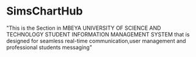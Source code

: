 # SimsChartHub
"This is the Section in MBEYA UNIVERSITY OF SCIENCE AND TECHNOLOGY STUDENT INFORMATION MANAGEMENT SYSTEM that is designed for seamless real-time communication,user management and professional students messaging"

